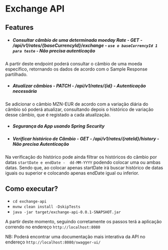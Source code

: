# Exchange API
## Features

- ##### Consultar câmbio de uma determinada moeday Rate - GET - /api/v1/rates/{baseCurrencyId}/exchange - `use o baseCurrencyId 1 para teste` - Não precisa autenticação

A partir deste endpoint poderá consultar o câmbio de uma moeda específico, retornando os dados de acordo com o Sample Response partilhado.

- ##### Atualizar câmbios - PATCH - /api/v1/rates/{id} - Autenticação necessária
Se adicionar o câmbio MZN-EUR de acordo com a variação diária do câmbio só poderá atualizar, consultando depois o histórico de variação desse câmbio, que é registado a cada atualização.

- ##### Segurança da App usando Spring Security


- ##### Verificar histórico de Câmbio - GET - /api/v1/rates/{rateId}/history - Não precisa Autenticação
Na verificação do histórico pode ainda filtrar os históricos do câmbio por datas `startDate e endDate -  dd-MM-YYYY` podendo colocar uma ou ambas datas. Sendo que, ao colocar apenas startDate irá buscar histórico de datas iguais ou superior e colocando apenas endDate igual ou inferior.


## Como executar?

- `cd exchange-api`
- `mvnw clean install -DskipTests`
- `java -jar target/exchange-api-0.0.1-SNAPSHOT.jar`

A partir deste momento, seguindo corretamente os passos terá a aplicação correndo no endereço `http://localhost:8080`

NB:
Poderá encontrar uma documentação mais interativa da API no endereço `http://localhost:8080/swagger-ui/`


